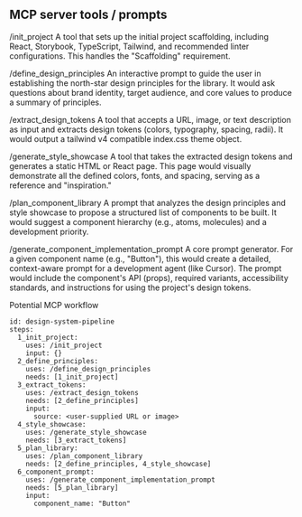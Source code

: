 
## MCP server tools / prompts

/init_project
A tool that sets up the initial project scaffolding, including React, Storybook, TypeScript, Tailwind, and recommended linter configurations. This handles the "Scaffolding" requirement.

/define_design_principles
An interactive prompt to guide the user in establishing the north-star design principles for the library. It would ask questions about brand identity, target audience, and core values to produce a summary of principles.

/extract_design_tokens
A tool that accepts a URL, image, or text description as input and extracts design tokens (colors, typography, spacing, radii). It would output a tailwind v4 compatible index.css theme object.

/generate_style_showcase
A tool that takes the extracted design tokens and generates a static HTML or React page. This page would visually demonstrate all the defined colors, fonts, and spacing, serving as a reference and "inspiration."

/plan_component_library
A prompt that analyzes the design principles and style showcase to propose a structured list of components to be built. It would suggest a component hierarchy (e.g., atoms, molecules) and a development priority.

/generate_component_implementation_prompt
A core prompt generator. For a given component name (e.g., "Button"), this would create a detailed, context-aware prompt for a development agent (like Cursor). The prompt would include the component's API (props), required variants, accessibility standards, and instructions for using the project's design tokens.




Potential MCP workflow
```
id: design-system-pipeline
steps:
  1_init_project:
    uses: /init_project
    input: {}
  2_define_principles:
    uses: /define_design_principles
    needs: [1_init_project]
  3_extract_tokens:
    uses: /extract_design_tokens
    needs: [2_define_principles]
    input:
      source: <user-supplied URL or image>
  4_style_showcase:
    uses: /generate_style_showcase
    needs: [3_extract_tokens]
  5_plan_library:
    uses: /plan_component_library
    needs: [2_define_principles, 4_style_showcase]
  6_component_prompt:
    uses: /generate_component_implementation_prompt
    needs: [5_plan_library]
    input:
      component_name: "Button"
```